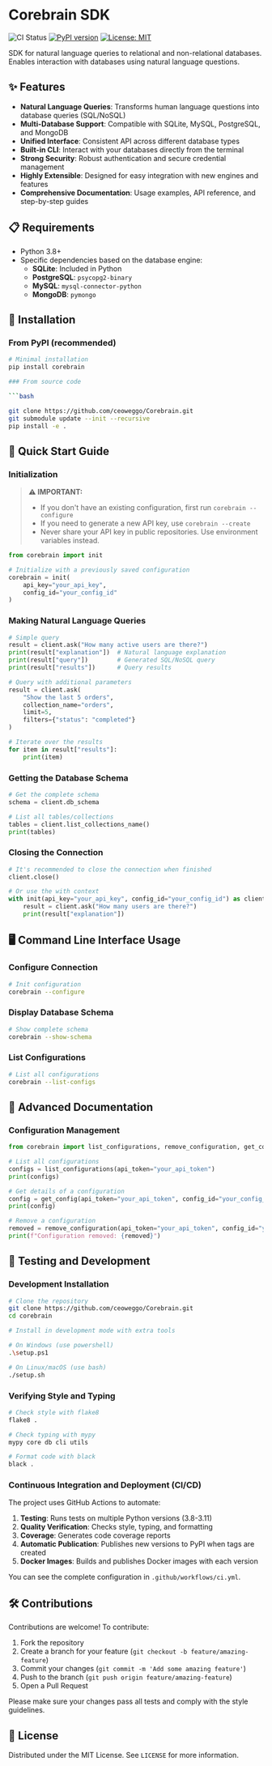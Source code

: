 # Corebrain SDK

![CI Status](https://github.com/ceoweggo/Corebrain/workflows/Corebrain%20SDK%20CI/CD/badge.svg)
[![PyPI version](https://badge.fury.io/py/corebrain.svg)](https://badge.fury.io/py/corebrain)
[![License: MIT](https://img.shields.io/badge/License-MIT-yellow.svg)](https://opensource.org/licenses/MIT)

SDK for natural language queries to relational and non-relational databases. Enables interaction with databases using natural language questions.

## ✨ Features

- **Natural Language Queries**: Transforms human language questions into database queries (SQL/NoSQL)
- **Multi-Database Support**: Compatible with SQLite, MySQL, PostgreSQL, and MongoDB
- **Unified Interface**: Consistent API across different database types
- **Built-in CLI**: Interact with your databases directly from the terminal
- **Strong Security**: Robust authentication and secure credential management
- **Highly Extensible**: Designed for easy integration with new engines and features
- **Comprehensive Documentation**: Usage examples, API reference, and step-by-step guides

## 📋 Requirements

- Python 3.8+
- Specific dependencies based on the database engine:
  - **SQLite**: Included in Python
  - **PostgreSQL**: `psycopg2-binary`
  - **MySQL**: `mysql-connector-python`
  - **MongoDB**: `pymongo`

## 🔧 Installation

### From PyPI (recommended)

```bash
# Minimal installation
pip install corebrain

### From source code

```bash

git clone https://github.com/ceoweggo/Corebrain.git 
git submodule update --init --recursive
pip install -e .

```

## 🚀 Quick Start Guide

### Initialization

> **⚠️ IMPORTANT:**  
> * If you don't have an existing configuration, first run `corebrain --configure`
> * If you need to generate a new API key, use `corebrain --create`
> * Never share your API key in public repositories. Use environment variables instead.


```python
from corebrain import init

# Initialize with a previously saved configuration
corebrain = init(
    api_key="your_api_key",
    config_id="your_config_id"
)
```

### Making Natural Language Queries

```python
# Simple query
result = client.ask("How many active users are there?")
print(result["explanation"])  # Natural language explanation
print(result["query"])        # Generated SQL/NoSQL query
print(result["results"])      # Query results

# Query with additional parameters
result = client.ask(
    "Show the last 5 orders", 
    collection_name="orders",
    limit=5,
    filters={"status": "completed"}
)

# Iterate over the results
for item in result["results"]:
    print(item)
```

### Getting the Database Schema

```python
# Get the complete schema
schema = client.db_schema

# List all tables/collections
tables = client.list_collections_name()
print(tables)
```

### Closing the Connection

```python
# It's recommended to close the connection when finished
client.close()

# Or use the with context
with init(api_key="your_api_key", config_id="your_config_id") as client:
    result = client.ask("How many users are there?")
    print(result["explanation"])
```

## 🖥️ Command Line Interface Usage

### Configure Connection

```bash
# Init configuration
corebrain --configure
```

### Display Database Schema

```bash
# Show complete schema
corebrain --show-schema
```

### List Configurations

```bash
# List all configurations
corebrain --list-configs
```

## 📝 Advanced Documentation

### Configuration Management

```python
from corebrain import list_configurations, remove_configuration, get_config

# List all configurations
configs = list_configurations(api_token="your_api_token")
print(configs)

# Get details of a configuration
config = get_config(api_token="your_api_token", config_id="your_config_id")
print(config)

# Remove a configuration
removed = remove_configuration(api_token="your_api_token", config_id="your_config_id")
print(f"Configuration removed: {removed}")
```

## 🧪 Testing and Development

### Development Installation

```bash
# Clone the repository
git clone https://github.com/ceoweggo/Corebrain.git
cd corebrain

# Install in development mode with extra tools

# On Windows (use powershell)
.\setup.ps1

# On Linux/macOS (use bash)
./setup.sh
```

### Verifying Style and Typing

```bash
# Check style with flake8
flake8 .

# Check typing with mypy
mypy core db cli utils

# Format code with black
black .
```

### Continuous Integration and Deployment (CI/CD)

The project uses GitHub Actions to automate:

1. **Testing**: Runs tests on multiple Python versions (3.8-3.11)
2. **Quality Verification**: Checks style, typing, and formatting
3. **Coverage**: Generates code coverage reports
4. **Automatic Publication**: Publishes new versions to PyPI when tags are created
5. **Docker Images**: Builds and publishes Docker images with each version

You can see the complete configuration in `.github/workflows/ci.yml`.

## 🛠️ Contributions

Contributions are welcome! To contribute:

1. Fork the repository
2. Create a branch for your feature (`git checkout -b feature/amazing-feature`)
3. Commit your changes (`git commit -m 'Add some amazing feature'`)
4. Push to the branch (`git push origin feature/amazing-feature`)
5. Open a Pull Request

Please make sure your changes pass all tests and comply with the style guidelines.

## 📄 License

Distributed under the MIT License. See `LICENSE` for more information.